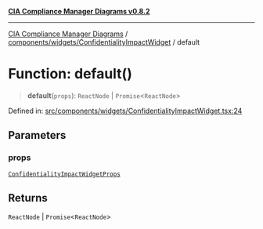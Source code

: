 [**CIA Compliance Manager Diagrams v0.8.2**](../../../../README.md)

***

[CIA Compliance Manager Diagrams](../../../../modules.md) / [components/widgets/ConfidentialityImpactWidget](../README.md) / default

# Function: default()

> **default**(`props`): `ReactNode` \| `Promise`\<`ReactNode`\>

Defined in: [src/components/widgets/ConfidentialityImpactWidget.tsx:24](https://github.com/Hack23/cia-compliance-manager/blob/423c5d261c747ade8ca2550e176aa05168b5a31e/src/components/widgets/ConfidentialityImpactWidget.tsx#L24)

## Parameters

### props

[`ConfidentialityImpactWidgetProps`](../interfaces/ConfidentialityImpactWidgetProps.md)

## Returns

`ReactNode` \| `Promise`\<`ReactNode`\>
